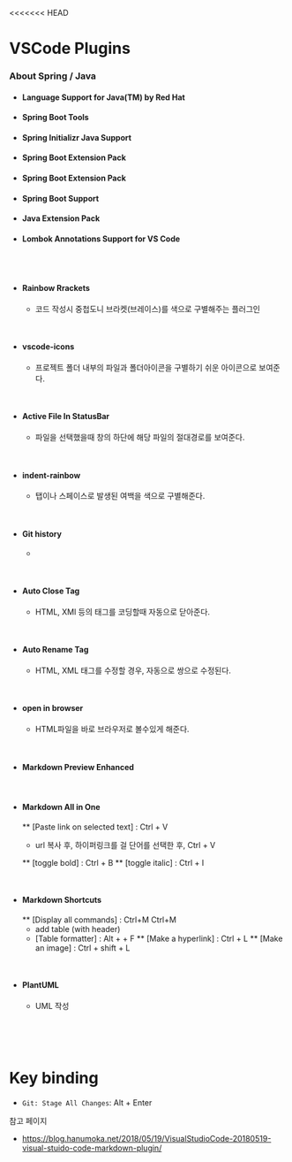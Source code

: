 <<<<<<< HEAD
# VSCode Plugins

### About Spring / Java
- #### Language Support for Java(TM) by Red Hat

- #### Spring Boot Tools

- #### Spring Initializr Java Support

- #### Spring Boot Extension Pack

- #### Spring Boot Extension Pack

- #### Spring Boot Support

- #### Java Extension Pack

- #### Lombok Annotations Support for VS Code

<br><br>

- #### Rainbow Rrackets
  - 코드 작성시 중첩도니 브라켓(브레이스)를 색으로 구별해주는 플러그인

<br>

- #### vscode-icons
  - 프로젝트 폴더 내부의 파일과 폴더아이콘을 구별하기 쉬운 아이콘으로 보여준다.

<br>

- #### Active File In StatusBar
  - 파일을 선택했을때 창의 하단에 해당 파일의 절대경로를 보여준다.

<br>

- #### indent-rainbow
  - 탭이나 스페이스로 발생된 여백을 색으로 구별해준다.

<br>

- #### Git history
  - 

<br>

- #### Auto Close Tag
  - HTML, XMl 등의 태그를 코딩할때 자동으로 닫아준다.

<br>

- #### Auto Rename Tag
  - HTML, XML 태그를 수정할 경우, 자동으로 쌍으로 수정된다.

<br>

- #### open in browser
  - HTML파일을 바로 브라우저로 볼수있게 해준다.

<br>

- #### Markdown Preview Enhanced

<br>

- #### Markdown All in One
  ** [Paste link on selected text] : Ctrl + V
    - url 복사 후, 하이퍼링크를 걸 단어를 선택한 후, Ctrl + V

  ** [toggle bold] : Ctrl + B
  ** [toggle italic] : Ctrl + I

<br>

- #### Markdown Shortcuts
  ** [Display all commands] : Ctrl+M Ctrl+M
   - add table (with header)
   - [Table formatter] : Alt + <Shift> + F
  ** [Make a hyperlink] : Ctrl + L
  ** [Make an image] : Ctrl + shift + L

<br>

- #### PlantUML
  - UML 작성

<br>
<br>
<br>


# Key binding
- `Git: Stage All Changes`: Alt + Enter






참고 페이지
 - https://blog.hanumoka.net/2018/05/19/VisualStudioCode-20180519-visual-stuido-code-markdown-plugin/
